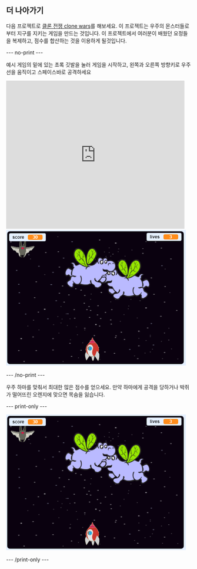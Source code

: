 ## 더 나아가기

다음 프로젝트로 [클론 전쟁 clone wars](https://projects.raspberrypi.org/en/projects/clone-wars?utm_source=pathway&utm_medium=whatnext&utm_campaign=projects)를 해보세요. 이 프로젝트는 우주의 몬스터들로 부터 지구를 지키는 게임을 만드는 것입니다. 이 프로젝트에서 여러분이 배웠던 요정들을 복제하고, 점수를 합산하는 것을 이용하게 될것입니다.

\--- no-print \---

예시 게임의 밑에 있는 초록 깃발을 눌러 게임을 시작하고, <kbd>왼쪽</kbd>과 <kbd>오른쪽</kbd> 방향키로 우주선을 움직이고 <kbd>스페이스바</kbd>로 공격하세요

<div class="scratch-preview">
  <iframe allowtransparency="true" width="485" height="402" src="https://scratch.mit.edu/projects/embed/276887163/?autostart=false" frameborder="0" scrolling="no"></iframe>
  <img src="images/clone-showcase.png">
</div>

\--- /no-print \---

우주 하마를 맞춰서 최대한 많은 점수를 얻으세요. 만약 하마에게 공격을 당하거나 박쥐가 떨어뜨린 오렌지에 맞으면 목숨을 잃습니다.

\--- print-only \---

![desc](images/clone-showcase.png)

\--- /print-only \---